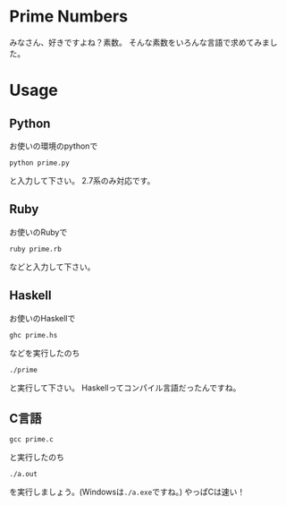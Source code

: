 # Prime Numbers

みなさん、好きですよね？素数。
そんな素数をいろんな言語で求めてみました。

# Usage
## Python
お使いの環境のpythonで

```
python prime.py
```
と入力して下さい。
2.7系のみ対応です。

## Ruby
お使いのRubyで

```
ruby prime.rb
```
などと入力して下さい。

## Haskell
お使いのHaskellで

```
ghc prime.hs
```
などを実行したのち

```
./prime
```
と実行して下さい。
Haskellってコンパイル言語だったんですね。

## C言語

```
gcc prime.c
```
と実行したのち

```
./a.out
```
を実行しましょう。(Windowsは`./a.exe`ですね。)
やっぱCは速い！
